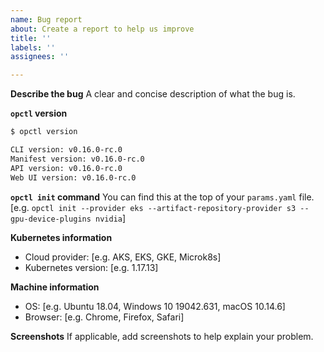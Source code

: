 ```yaml
---
name: Bug report
about: Create a report to help us improve
title: ''
labels: ''
assignees: ''

---
```


**Describe the bug**
A clear and concise description of what the bug is.

**`opctl` version**
```bash
$ opctl version

CLI version: v0.16.0-rc.0
Manifest version: v0.16.0-rc.0
API version: v0.16.0-rc.0
Web UI version: v0.16.0-rc.0
```

**`opctl init` command**
You can find this at the top of your `params.yaml` file. [e.g. `opctl init --provider eks --artifact-repository-provider s3 --gpu-device-plugins nvidia`]

**Kubernetes information**
 - Cloud provider: [e.g. AKS, EKS, GKE, Microk8s]
 - Kubernetes version: [e.g. 1.17.13]

**Machine information**
- OS: [e.g. Ubuntu 18.04, Windows 10 19042.631, macOS 10.14.6]
- Browser: [e.g. Chrome, Firefox, Safari]

**Screenshots**
If applicable, add screenshots to help explain your problem.

